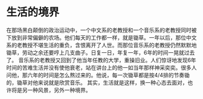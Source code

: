 # 生活的境界
在那场黑白颠倒的政治运动中，一个中文系的老教授和一个音乐系的老教授同时被下放到非常偏僻的农场。他们每天的工作都一样，就是锄草。一年以后，那位中文系的老教授不堪生活的重负，含恨离开了人世。而那位音乐系的老教授仍然默默地锄草，劳动之余还要哼上几支曲子。日复一日，年复一年，6年的时间一晃就过去了。 
音乐系的老教授又回到了他当年任教的大学，重操旧业。人们惊讶地发现6年时间的苦难生活并没有使他衰老，站在讲台上的他一如当年那样神采奕奕。很多人问他，那六年的时间是怎么熬过来的。他说，每一次锄草都是按4/4排的节奏锄的，锄草对他来说就是欣赏音乐。 
其实，生活就是这样，换一种心态去面对，也许将是另一种风景，另外一种境界。
  